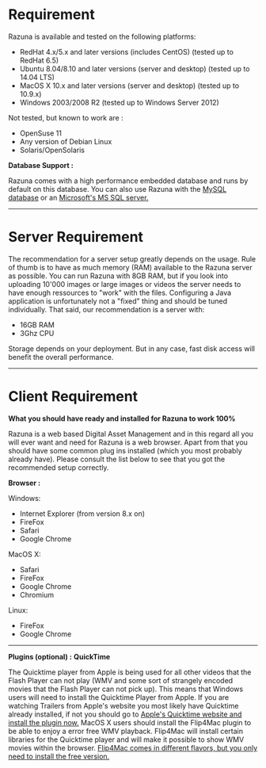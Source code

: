 # Requirement

Razuna is available and tested on the following platforms:

* RedHat 4.x/5.x and later versions (includes CentOS) (tested up to RedHat 6.5)
* Ubuntu 8.04/8.10 and later versions (server and desktop) (tested up to 14.04 LTS)
* MacOS X 10.x and later versions (server and desktop) (tested up to 10.9.x)
* Windows 2003/2008 R2 (tested up to Windows Server 2012)

Not tested, but known to work are :

* OpenSuse 11
* Any version of Debian Linux
* Solaris/OpenSolaris

**Database Support :**

Razuna comes with a high performance embedded database and runs by default on this database. You can also use Razuna with the [ MySQL database](http://wiki.razuna.com/display/ecp/MySQL) or an [Microsoft's MS SQL server.](http://wiki.razuna.com/display/ecp/MSSQL)
___

# Server Requirement

The recommendation for a server setup greatly depends on the usage. Rule of thumb is to have as much memory (RAM) available to the Razuna server as possible. You can run Razuna with 8GB RAM, but if you look into uploading 10'000 images or large images or videos the server needs to have enough ressources to "work" with the files. Configuring a Java application is unfortunately not a "fixed" thing and should be tuned individually. That said, our recommendation is a server with:

 * 16GB RAM
 * 3Ghz CPU

Storage depends on your deployment. But in any case, fast disk access will benefit the overall performance. 
___
# Client Requirement

**What you should have ready and installed for Razuna to work 100%**

Razuna is a web based Digital Asset Management and in this regard all you will ever want and need for Razuna is a web browser. Apart from that you should have some common plug ins installed (which you most probably already have). Please consult the list below to see that you got the recommended setup correctly.

**Browser :**

Windows:

- Internet Explorer (from version 8.x on)
- FireFox
- Safari
- Google Chrome

MacOS X:

- Safari
- FireFox
- Google Chrome
- Chromium

Linux:

- FireFox
- Google Chrome
___

**Plugins (optional) :** **QuickTime**

The Quicktime player from Apple is being used for all other videos that the Flash Player can not play (WMV and some sort of strangely encoded movies that the Flash Player can not pick up). This means that Windows users will need to install the Quicktime Player from Apple. If you are watching Trailers from Apple's website you most likely have Quicktime already installed, if not you should go to [Apple's Quicktime website and install the plugin now.](http://www.apple.com/quicktime/download/)
MacOS X users should install the Flip4Mac plugin to be able to enjoy a error free WMV playback. Flip4Mac will install certain libraries for the Quicktime player and will make it possible to show WMV movies within the browser. [Flip4Mac comes in different flavors, but you only need to install the free version.](http://dynamic.telestream.net/downloads/download-flip4macwmv.htm)
